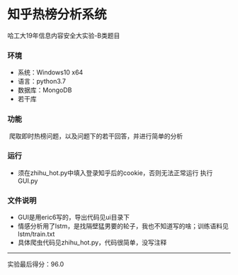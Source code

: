 # 知乎热榜分析系统

哈工大19年信息内容安全大实验-B类题目



### 环境

* 系统：Windows10 x64
* 语言：python3.7
* 数据库：MongoDB
* 若干库



### 功能

​		爬取即时热榜问题，以及问题下的若干回答，并进行简单的分析



### 运行

* 须在zhihu_hot.py中填入登录知乎后的cookie，否则无法正常运行
​		执行GUI.py



### 文件说明

*   GUI是用eric6写的，导出代码见ui目录下
*   情感分析用了lstm，是找隔壁猛男要的轮子，我也不知道写的啥；训练语料见lstm/train.txt
*   具体爬虫代码见zhihu_hot.py，代码很简单，没写注释



---

实验最后得分：96.0
